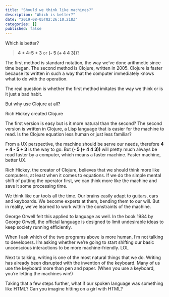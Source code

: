 ```yaml
---
title: "Should we think like machines?"
description: "Which is better?"
date: "2019-08-05T02:26:10.218Z"
categories: []
published: false
---
```


Which is better?

> **4 + 4–5 + 3** or **(- 5 (+ 4 4 3))**?

The first method is standard notation, the way we’ve done arithmetic since time began. The second method is Clojure, written in 2005. Clojure is faster because its written in such a way that the computer immediately knows what to do with the operation. 

  

The real question is whether the first method imitates the way we think or is it just a bad habit.

But why use Clojure at all? 

Rich Hickey created Clojure 

The first version is easy but is it more natural than the second? The second version is written in Clojure, a Lisp language that is easier for the machine to read. Is the Clojure equation less human or just less familiar?

From a UX perspective, the machine should be serve our needs, therefore **4 + 4 - 5 + 3** is the way to go. But **(- 5 (+ 4 4 3))** will pretty much always be read faster by a computer, which means a faster machine. Faster machine, better UX.

Rich Hickey, the creator of Clojure, believes that we should think more like computers, at least when it comes to equations. If we do the simple mental shift of putting the operator first, we can think more like the machine and save it some processing time.

We think like our tools all the time. Our brains easily adapt to guitars, cars and keyboards. We become experts at them, bending them to our will. But in reality, we’ve learned to work within the constraints of the machine.

George Orwell felt this applied to language as well. In the book 1984 by George Orwell, the official language is designed to limit undesirable ideas to keep society running efficiently. 

  

  

When I ask which of the two programs above is more human, I’m not talking to developers. I’m asking whether we’re going to start shifting our basic unconscious interactions to be more machine-friendly. LOL

  

  

  

Next to talking, writing is one of the most natural things that we do. Writing has already been disrupted with the invention of the keyboard. Many of us use the keyboard more than pen and paper. (When you use a keyboard, you’re letting the machines win!)

  

  

  

Taking that a few steps further, what if our spoken language was something like HTML? Can you imagine hitting on a girl with HTML?
